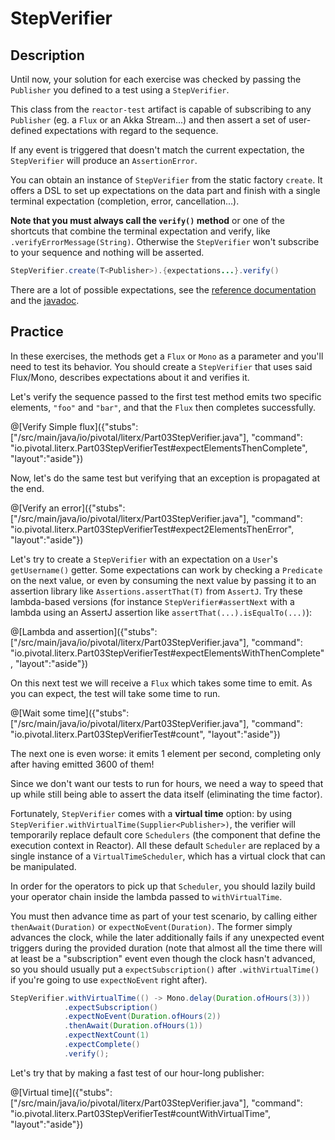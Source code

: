 # StepVerifier

## Description

Until now, your solution for each exercise was checked by passing the `Publisher` you
defined to a test using a `StepVerifier`.

This class from the `reactor-test` artifact is capable of subscribing to any `Publisher`
(eg. a `Flux` or an Akka Stream...) and then assert a set of user-defined expectations with
regard to the sequence.

If any event is triggered that doesn't match the current expectation, the `StepVerifier`
will produce an `AssertionError`.

You can obtain an instance of `StepVerifier` from the static factory `create`. It offers a
DSL to set up expectations on the data part and finish with a single terminal expectation
(completion, error, cancellation...).

**Note that you must always call the `verify()` method** or one of the shortcuts that
combine the terminal expectation and verify, like `.verifyErrorMessage(String)`. Otherwise
the `StepVerifier` won't subscribe to your sequence and nothing will be asserted.

```java
StepVerifier.create(T<Publisher>).{expectations...}.verify()
```

There are a lot of possible expectations, see the [reference documentation](http://projectreactor.io/docs/core/release/reference/docs/index.html#_testing_a_scenario_with_code_stepverifier_code)
and the [javadoc](https://javadoc.io/page/io.projectreactor.addons/reactor-test/3.0/reactor/test/StepVerifier.Step.html). 

## Practice 
In these exercises, the methods get a `Flux` or `Mono` as a parameter and you'll need to
test its behavior. You should create a `StepVerifier` that uses said Flux/Mono, describes
expectations about it and verifies it.

Let's verify the sequence passed to the first test method emits two specific elements,
`"foo"` and `"bar"`, and that the `Flux` then completes successfully.

@[Verify Simple flux]({"stubs": ["/src/main/java/io/pivotal/literx/Part03StepVerifier.java"], "command": "io.pivotal.literx.Part03StepVerifierTest#expectElementsThenComplete", "layout":"aside"})

Now, let's do the same test but verifying that an exception is propagated at the end.

@[Verify an error]({"stubs": ["/src/main/java/io/pivotal/literx/Part03StepVerifier.java"], "command": "io.pivotal.literx.Part03StepVerifierTest#expect2ElementsThenError", "layout":"aside"})

Let's try to create a `StepVerifier` with an expectation on a `User`'s `getUsername()` getter.
Some expectations can work by checking a `Predicate` on the next value, or even by consuming
the next value by passing it to an assertion library like `Assertions.assertThat(T)` from `AssertJ`.
Try these lambda-based versions (for instance `StepVerifier#assertNext` with a lambda using
an AssertJ assertion like `assertThat(...).isEqualTo(...)`):

@[Lambda and assertion]({"stubs": ["/src/main/java/io/pivotal/literx/Part03StepVerifier.java"], "command": "io.pivotal.literx.Part03StepVerifierTest#expectElementsWithThenComplete", "layout":"aside"})

On this next test we will receive a `Flux` which takes some time to emit. As you can expect,
the test will take some time to run.

@[Wait some time]({"stubs": ["/src/main/java/io/pivotal/literx/Part03StepVerifier.java"], "command": "io.pivotal.literx.Part03StepVerifierTest#count", "layout":"aside"})

The next one is even worse: it emits 1 element per second, completing only after having
emitted 3600 of them!

Since we don't want our tests to run for hours, we need a way to speed that up while still
being able to assert the data itself (eliminating the time factor).

Fortunately, `StepVerifier` comes with a **virtual time** option: by using `StepVerifier.withVirtualTime(Supplier<Publisher>)`,
the verifier will temporarily replace default core `Schedulers` (the component that define
the execution context in Reactor). All these default `Scheduler` are replaced by a single
instance of a `VirtualTimeScheduler`, which has a virtual clock that can be manipulated.

In order for the operators to pick up that `Scheduler`, you should lazily build your operator
chain inside the lambda passed to `withVirtualTime`.

You must then advance time as part of your test scenario, by calling either `thenAwait(Duration)`
or `expectNoEvent(Duration)`. The former simply advances the clock, while the later additionally
fails if any unexpected event triggers during the provided duration (note that almost all
the time there will at least be a "subscription" event even though the clock hasn't advanced,
so you should usually put a `expectSubscription()` after `.withVirtualTime()` if you're
going to use `expectNoEvent` right after).

```Java
StepVerifier.withVirtualTime(() -> Mono.delay(Duration.ofHours(3)))
            .expectSubscription()
            .expectNoEvent(Duration.ofHours(2))
            .thenAwait(Duration.ofHours(1))
            .expectNextCount(1)
            .expectComplete()
            .verify();
```

Let's try that by making a fast test of our hour-long publisher:

@[Virtual time]({"stubs": ["/src/main/java/io/pivotal/literx/Part03StepVerifier.java"], "command": "io.pivotal.literx.Part03StepVerifierTest#countWithVirtualTime", "layout":"aside"})